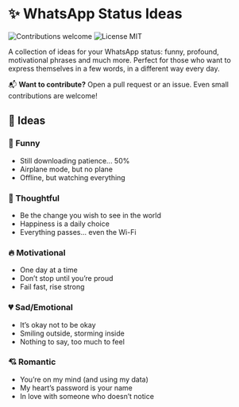 # ✨ WhatsApp Status Ideas

<p>
  <img alt="Contributions welcome" src="https://img.shields.io/badge/Contributions-welcome-green">
  <img alt="License MIT" src="https://img.shields.io/badge/License-MIT-orange">
</p>

A collection of ideas for your WhatsApp status: funny, profound, motivational phrases and much more. Perfect for those who want to express themselves in a few words, in a different way every day.

📬 **Want to contribute?** Open a pull request or an issue. Even small contributions are welcome!

## 📕 Ideas

### 🤣 Funny
- Still downloading patience... 50%
- Airplane mode, but no plane
- Offline, but watching everything

### 💭 Thoughtful
- Be the change you wish to see in the world
- Happiness is a daily choice
- Everything passes... even the Wi-Fi

### 🔥 Motivational
- One day at a time
- Don’t stop until you’re proud
- Fail fast, rise strong

### 💔 Sad/Emotional
- It’s okay not to be okay
- Smiling outside, storming inside
- Nothing to say, too much to feel

### 💘 Romantic
- You’re on my mind (and using my data)
- My heart’s password is your name
- In love with someone who doesn’t notice
